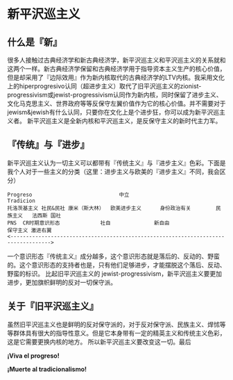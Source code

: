 # 新平沢巡主义

## 什么是『新』

很多人接触过古典经济学和新古典经济学，新平沢巡主义和平沢巡主义的关系就和这两个一样。新古典经济学保留和古典经济学用于指导资本主义生产的核心价值，但是却采用了『边际效用』作为新内核取代的古典经济学的LTV内核。我采用文化上的hiperprogresivo认同（超进步主义）取代了旧平沢巡主义的zionist-progressivism或jewist-progressivism认同作为新内核，同时保留了进步主义、文化马克思主义、世界政府等等反保守左翼价值作为它的核心价值。并不需要对于jewism&jewish有什么认同，只要你在文化上是个进步狂，你可以成为新平沢巡主义者。
新平沢巡主义是全新内核和平沢巡主义，是反保守主义的新时代主力军。

## 『传统』与『进步』

新平沢巡主义认为一切主义可以都带有『传统主义』与『进步主义』色彩。下面是我个人对于一些主义的分类（这里：进步主义与欧美的『进步主义』不同，我会区分）
```
Progreso                            中立                                    Tradicion
托洛茨基主义 社民&民社 康米（斯大林）  欧美进步主义      身份政治有关        民族主义   法西斯 国社
PNS  CR时期意识形态             社自              新自由                   保守主义 激进右翼 
<----------------------------------------------------------------------------------->
```

一个意识形态『传统主义』成分越多，这个意识形态就是落后的、反动的、野蛮的。这个意识形态的支持者也是，只有他们足够进步，才能摆脱这个落后、反动、野蛮的标识。
比起旧平沢巡主义的 jewist-progressivism，新平沢巡主义要更加进步，更加旗帜鲜明的反对一切保守派。

## 关于『旧平沢巡主义』

虽然旧平沢巡主义也是鲜明的反对保守派的，对于反对保守派、民族主义、焊怵等等群体具有很大的指导性意义。但是它本身带有一定的精英主义和传统主义色彩，这是它需要更换内核的地方。
所以新平沢巡主义要改变这一切。最后

**¡Viva el progreso!**

**¡Muerte al tradicionalismo!**
